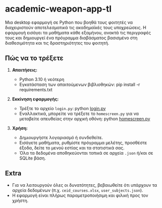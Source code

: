 # academic-weapon-app-tl

Μια desktop εφαρμογή σε Python που βοηθά τους φοιτητές να διαχειριστούν αποτελεσματικά τις ακαδημαϊκές τους υποχρεώσεις. Η εφαρμογή εισάγει τα μαθήματα κάθε εξαμήνου, ανακτά τις περιγραφές τους και δημιουργεί ένα πρόγραμμα διαβάσματος βασισμένο στη διαθεσιμότητα και τις δραστηριότητες του φοιτητή.

## Πώς να το τρέξετε

1. **Απαιτήσεις:**
   - Python 3.10 ή νεότερη
   - Εγκατάσταση των απαιτούμενων βιβλιοθηκών:
     pip install -r requirements.txt

2. **Εκκίνηση εφαρμογής:**
   - Τρέξτε το αρχείο `login.py`:
     python [login.py](http://_vscodecontentref_/0)
   - Εναλλακτικά, μπορείτε να τρέξετε το `homescreen.py` για να μεταβείτε απευθείας στην αρχική οθόνη:
     python [homescreen.py](http://_vscodecontentref_/1)


3. **Χρήση:**
   - Δημιουργήστε λογαριασμό ή συνδεθείτε.
   - Εισάγετε μαθήματα, ρυθμίστε πρόγραμμα μελέτης, προσθέστε έξοδα, δείτε το μενού εστίας και τα στατιστικά σας.
   - Όλα τα δεδομένα αποθηκεύονται τοπικά σε αρχεία `.json` ή/και σε SQLite βάση.

## Extra
- Για να λειτουργούν όλες οι δυνατότητες, βεβαιωθείτε ότι υπάρχουν τα αρχεία δεδομένων (π.χ. `ceid_courses.xlsx`, `user_subjects.json`).
- Η εφαρμογή είναι πλήρως παραμετροποιήσιμη και φιλική προς τον χρήστη.
